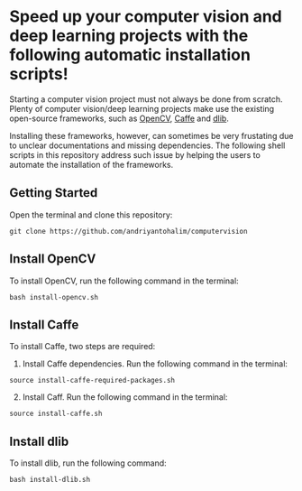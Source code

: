 # Speed up your computer vision and deep learning projects with the following automatic installation scripts!

Starting a computer vision project must not always be done from scratch. Plenty of computer vision/deep learning projects make use the existing open-source frameworks, such as [OpenCV](https://opencv.org/), [Caffe](http://caffe.berkeleyvision.org/) and [dlib](http://dlib.net/).

Installing these frameworks, however, can sometimes be very frustating due to unclear documentations and missing dependencies. The following shell scripts in this repository address such issue by helping the users to automate the installation of the frameworks.

## Getting Started
Open the terminal and clone this repository:
```
git clone https://github.com/andriyantohalim/computervision
```

## Install OpenCV
To install OpenCV, run the following command in the terminal:
```
bash install-opencv.sh
```

## Install Caffe
To install Caffe, two steps are required:
1. Install Caffe dependencies.
Run the following command in the terminal:
```
source install-caffe-required-packages.sh
```
2. Install Caff. 
Run the following command in the terminal:
```
source install-caffe.sh
```

## Install dlib
To install dlib, run the following command:
```
bash install-dlib.sh
```

